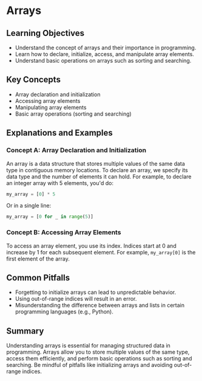 # Arrays

## Learning Objectives
- Understand the concept of arrays and their importance in programming.
- Learn how to declare, initialize, access, and manipulate array elements.
- Understand basic operations on arrays such as sorting and searching.

## Key Concepts
- Array declaration and initialization
- Accessing array elements
- Manipulating array elements
- Basic array operations (sorting and searching)

## Explanations and Examples

### Concept A: Array Declaration and Initialization
An array is a data structure that stores multiple values of the same data type in contiguous memory locations. To declare an array, we specify its data type and the number of elements it can hold. For example, to declare an integer array with 5 elements, you'd do:

```python
my_array = [0] * 5
```
Or in a single line:

```python
my_array = [0 for _ in range(5)]
```

### Concept B: Accessing Array Elements
To access an array element, you use its index. Indices start at 0 and increase by 1 for each subsequent element. For example, `my_array[0]` is the first element of the array.

## Common Pitfalls
- Forgetting to initialize arrays can lead to unpredictable behavior.
- Using out-of-range indices will result in an error.
- Misunderstanding the difference between arrays and lists in certain programming languages (e.g., Python).

## Summary
Understanding arrays is essential for managing structured data in programming. Arrays allow you to store multiple values of the same type, access them efficiently, and perform basic operations such as sorting and searching. Be mindful of pitfalls like initializing arrays and avoiding out-of-range indices.